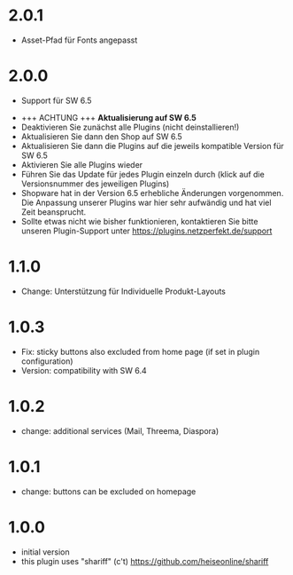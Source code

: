 # 2.0.1
- Asset-Pfad für Fonts angepasst

# 2.0.0
- Support für SW 6.5
* +++ ACHTUNG +++ **Aktualisierung auf SW 6.5**
* Deaktivieren Sie zunächst alle Plugins (nicht deinstallieren!)
* Aktualisieren Sie dann den Shop auf SW 6.5
* Aktualisieren Sie dann die Plugins auf die jeweils kompatible Version für SW 6.5
* Aktivieren Sie alle Plugins wieder
* Führen Sie das Update für jedes Plugin einzeln durch (klick auf die Versionsnummer des jeweiligen Plugins)
* Shopware hat in der Version 6.5 erhebliche Änderungen vorgenommen. Die Anpassung unserer Plugins war hier sehr aufwändig und hat viel Zeit beansprucht.
* Sollte etwas nicht wie bisher funktionieren, kontaktieren Sie bitte unseren Plugin-Support unter https://plugins.netzperfekt.de/support

# 1.1.0
- Change: Unterstützung für Individuelle Produkt-Layouts

# 1.0.3
- Fix: sticky buttons also excluded from home page (if set in plugin configuration)
- Version: compatibility with SW 6.4

# 1.0.2
- change: additional services (Mail, Threema, Diaspora)

# 1.0.1
- change: buttons can be excluded on homepage

# 1.0.0
- initial version
- this plugin uses "shariff" (c't) https://github.com/heiseonline/shariff
 
